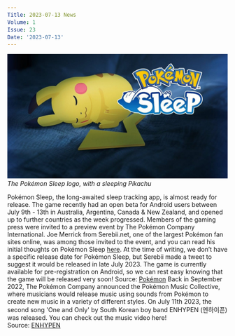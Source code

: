 ```yaml
---
Title: 2023-07-13 News
Volume: 1
Issue: 23
Date: '2023-07-13'
---
```


[![The Pokémon Sleep logo, with a sleeping Pikachu](/web/images/the-pokemon-sleep-logo-with-a-sleeping-pikachu.jpeg)](/web/images/the-pokemon-sleep-logo-with-a-sleeping-pikachu.jpeg)*The Pokémon Sleep logo, with a sleeping Pikachu*

Pokémon Sleep, the long-awaited sleep tracking app, is almost ready for release. The game recently had an open beta for Android users between July 9th - 13th in Australia, Argentina, Canada & New Zealand, and opened up to further countries as the week progressed. Members of the gaming press were invited to a preview event by The Pokémon Company International. Joe Merrick from Serebii.net, one of the largest Pokémon fan sites online, was among those invited to the event, and you can read his initial thoughts on Pokémon Sleep [here](https://www.serebii.net/pokemonsleep/preview/).
At the time of writing, we don’t have a specific release date for Pokémon Sleep, but Serebii made a tweet to suggest it would be released in late July 2023. The game is currently available for pre-registration on Android, so we can rest easy knowing that the game will be released very soon!
Source: [Pokémon](https://www.pokemon.com/uk/app/pokemon-sleep/)
Back in September 2022, The Pokémon Company announced the Pokémon Music Collective, where musicians would release music using sounds from Pokémon to create new music in a variety of different styles. On July 11th 2023, the second song 'One and Only' by South Korean boy band ENHYPEN (엔하이픈) was released. You can check out the music video here!  
Source: [ENHYPEN](https://www.youtube.com/watch?v=CJsZTiYnRgI)